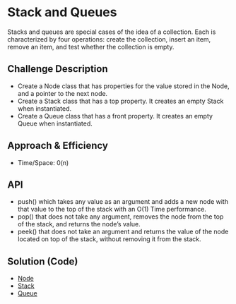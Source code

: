 # Stack and Queues
Stacks and queues are special cases of the idea of a collection. Each is characterized by four operations: create the collection, insert an item, remove an item, and test whether the collection is empty.

## Challenge Description
* Create a Node class that has properties for the value stored in the Node, and a pointer to the next node.
* Create a Stack class that has a top property. It creates an empty Stack when instantiated.
* Create a Queue class that has a front property. It creates an empty Queue when instantiated.

## Approach & Efficiency
* Time/Space:
0(n)

## API
* push() which takes any value as an argument and adds a new node with that value to the top of the stack with an O(1) Time performance.
* pop() that does not take any argument, removes the node from the top of the stack, and returns the node’s value.
* peek() that does not take an argument and returns the value of the node located on top of the stack, without removing it from the stack.

## Solution (Code)
* [Node](https://github.com/idothestamping/data-structures-and-algorithms/blob/master/Data-Structures/src/main/java/stacks_and_queues/Node.java)
* [Stack](https://github.com/idothestamping/data-structures-and-algorithms/blob/master/Data-Structures/src/main/java/stacks_and_queues/Stack.java)
* [Queue](https://github.com/idothestamping/data-structures-and-algorithms/blob/master/Data-Structures/src/main/java/stacks_and_queues/Queue.java)

